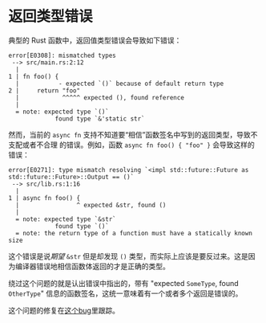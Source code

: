 # 返回类型错误

典型的 Rust 函数中，返回值类型错误会导致如下错误：

```
error[E0308]: mismatched types
 --> src/main.rs:2:12
  |
1 | fn foo() {
  |           - expected `()` because of default return type
2 |     return "foo"
  |            ^^^^^ expected (), found reference
  |
  = note: expected type `()`
             found type `&'static str`
```

然而，当前的 `async fn` 支持不知道要“相信”函数签名中写到的返回类型，导致不支配或者不合理
的错误。例如，函数 `async fn foo() { "foo" }` 会导致这样的错误：

```
error[E0271]: type mismatch resolving `<impl std::future::Future as std::future::Future>::Output == ()`
 --> src/lib.rs:1:16
  |
1 | async fn foo() {
  |                ^ expected &str, found ()
  |
  = note: expected type `&str`
             found type `()`
  = note: the return type of a function must have a statically known size
```

这个错误是说*期望* `&str` 但是却发现 `()` 类型，而实际上应该是要反过来。这是因为编译器错误地相信函数体返回的才是正确的类型。

绕过这个问题的就是认出错误中指出的，带有 "expected `SomeType`, found `OtherType`" 信息的函数签名，这统一意味着有一个或者多个返回是错误的。

这个问题的修复在[这个bug](https://github.com/rust-lang/rust/issues/54326)里跟踪。
